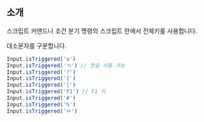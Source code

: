 ## 소개 ##
스크립트 커맨드나 조건 분기 명령의 스크립트 란에서 전체키를 사용합니다. 

대소문자를 구분합니다.

```javascript
Input.isTriggered('a')
Input.isTriggered('ㄲ') // 한글 사용 가능
Input.isTriggered('?')
Input.isTriggered('{')
Input.isTriggered('[')
Input.isTriggered('F1') // F1 키
Input.isTriggered('#')
Input.isTriggered('%')
Input.isTriggered('ㅁ')
```

